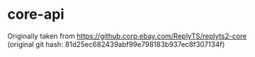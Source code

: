 # core-api

Originally taken from https://github.corp.ebay.com/ReplyTS/replyts2-core
(original git hash: 81d25ec682439abf99e798183b937ec8f307134f)
